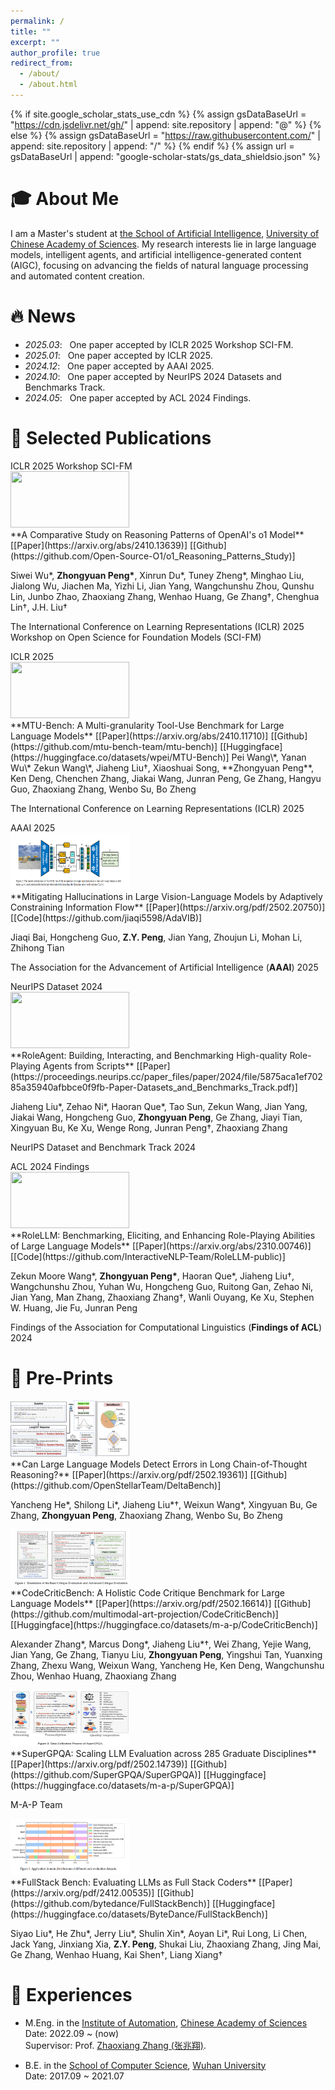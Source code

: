 ```yaml
---
permalink: /
title: ""
excerpt: ""
author_profile: true
redirect_from: 
  - /about/
  - /about.html
---
```


{% if site.google_scholar_stats_use_cdn %}
{% assign gsDataBaseUrl = "https://cdn.jsdelivr.net/gh/" | append: site.repository | append: "@" %}
{% else %}
{% assign gsDataBaseUrl = "https://raw.githubusercontent.com/" | append: site.repository | append: "/" %}
{% endif %}
{% assign url = gsDataBaseUrl | append: "google-scholar-stats/gs_data_shieldsio.json" %}

<span class='anchor' id='about-me'></span>

# 🎓 About Me
I am a Master's student at [the School of Artificial Intelligence](https://ai.ucas.ac.cn/index.php/zh-cn/), [University of Chinese Academy of Sciences](https://www.ucas.ac.cn/). 
My research interests lie in large language models, intelligent agents, and artificial intelligence-generated content (AIGC), focusing on advancing the fields of natural language processing and automated content creation.

# 🔥 News
- *2025.03*: &nbsp; One paper accepted by ICLR 2025 Workshop SCI-FM.
- *2025.01*: &nbsp; One paper accepted by ICLR 2025.
- *2024.12*: &nbsp; One paper accepted by AAAI 2025.
- *2024.10*: &nbsp; One paper accepted by NeurIPS 2024 Datasets and Benchmarks Track.
- *2024.05*: &nbsp; One paper accepted by ACL 2024 Findings. 


# 📝 Selected Publications

<div class='paper-box'><div class='paper-box-image'><div><div class="badge">ICLR 2025 Workshop SCI-FM</div><img src='images/o1.png' width="190" height="90"></div></div>
<div class='paper-box-text' markdown="1"> 
**A Comparative Study on Reasoning Patterns of OpenAI's o1 Model**
[[Paper](https://arxiv.org/abs/2410.13639)]
[[Github](https://github.com/Open-Source-O1/o1_Reasoning_Patterns_Study)]

Siwei Wu\*, **Zhongyuan Peng\***, Xinrun Du\*, Tuney Zheng\*, Minghao Liu, Jialong Wu, Jiachen Ma, Yizhi Li, Jian Yang, Wangchunshu Zhou, Qunshu Lin, Junbo Zhao, Zhaoxiang Zhang, Wenhao Huang, Ge Zhang†, Chenghua Lin†, J.H. Liu†

The International Conference on Learning Representations (ICLR) 2025 Workshop on Open Science for Foundation Models (SCI-FM)

</div>
</div>

<div class='paper-box'><div class='paper-box-image'><div><div class="badge">ICLR 2025</div><img src='images/mtu.png' width="190" height="90"></div></div>
<div class='paper-box-text' markdown="1"> 
**MTU-Bench: A Multi-granularity Tool-Use Benchmark for Large Language Models**
[[Paper](https://arxiv.org/abs/2410.11710)]
[[Github](https://github.com/mtu-bench-team/mtu-bench)]
[[Huggingface](https://huggingface.co/datasets/wpei/MTU-Bench)]
Pei Wang\*, Yanan Wu\* Zekun Wang\*, Jiaheng Liu†, Xiaoshuai Song, **Zhongyuan Peng**, Ken Deng, Chenchen Zhang, Jiakai Wang, Junran Peng, Ge Zhang, Hangyu Guo, Zhaoxiang Zhang, Wenbo Su, Bo Zheng

The International Conference on Learning Representations (ICLR) 2025

</div>
</div>

<div class='paper-box'><div class='paper-box-image'><div><div class="badge">AAAI 2025</div><img src='images/Mitigating.png' width="190" height="90"></div></div>
<div class='paper-box-text' markdown="1"> 
**Mitigating Hallucinations in Large Vision-Language Models by Adaptively Constraining Information Flow**
[[Paper](https://arxiv.org/pdf/2502.20750)]
[[Code](https://github.com/jiaqi5598/AdaVIB)]


Jiaqi Bai, Hongcheng Guo, **Z.Y. Peng**, Jian Yang, Zhoujun Li, Mohan Li, Zhihong Tian

The Association for the Advancement of Artificial Intelligence (**AAAI**) 2025

</div>
</div>

<div class='paper-box'><div class='paper-box-image'><div><div class="badge">NeurIPS Dataset 2024</div><img src='images/roleagent.png' width="190" height="90"></div></div>
<div class='paper-box-text' markdown="1"> 
**RoleAgent: Building, Interacting, and Benchmarking High-quality Role-Playing Agents from Scripts**
[[Paper](https://proceedings.neurips.cc/paper_files/paper/2024/file/5875aca1ef70285a35940afbbce0f9fb-Paper-Datasets_and_Benchmarks_Track.pdf)]

Jiaheng Liu\*, Zehao Ni\*, Haoran Que\*, Tao Sun, Zekun Wang, Jian Yang, Jiakai Wang, Hongcheng Guo, **Zhongyuan Peng**, Ge Zhang, Jiayi Tian, Xingyuan Bu, Ke Xu, Wenge Rong, Junran Peng†, Zhaoxiang Zhang

NeurIPS Dataset and Benchmark Track 2024

</div>
</div>

<div class='paper-box'><div class='paper-box-image'><div><div class="badge">ACL 2024 Findings</div><img src='images/rolellm.png' width="190" height="90"></div></div>
<div class='paper-box-text' markdown="1"> 
**RoleLLM: Benchmarking, Eliciting, and Enhancing Role-Playing Abilities of Large Language Models**
[[Paper](https://arxiv.org/abs/2310.00746)]
[[Code](https://github.com/InteractiveNLP-Team/RoleLLM-public)]

Zekun Moore Wang\*, **Zhongyuan Peng\***, Haoran Que\*, Jiaheng Liu†, Wangchunshu Zhou, Yuhan Wu, Hongcheng Guo, Ruitong Gan, Zehao Ni, Jian Yang, Man Zhang, Zhaoxiang Zhang†, Wanli Ouyang, Ke Xu, Stephen W. Huang, Jie Fu, Junran Peng

Findings of the Association for Computational Linguistics (**Findings of ACL**) 2024

</div>
</div>




# 📄 Pre-Prints 

<div class='paper-box'><div class='paper-box-image'><div><img src='images/critic.jpg' width="190" height="90"></div></div>
<div class='paper-box-text' markdown="1"> 
**Can Large Language Models Detect Errors in Long Chain-of-Thought Reasoning?**
[[Paper](https://arxiv.org/pdf/2502.19361)]
[[Github](https://github.com/OpenStellarTeam/DeltaBench)]

Yancheng He\*, Shilong Li\*, Jiaheng Liu\*†, Weixun Wang\*, Xingyuan Bu, Ge Zhang, **Zhongyuan Peng**, Zhaoxiang Zhang, Wenbo Su, Bo Zheng

</div>
</div>

<div class='paper-box'><div class='paper-box-image'><div><img src='images/codecritic.png' width="190" height="90"></div></div>
<div class='paper-box-text' markdown="1"> 
**CodeCriticBench: A Holistic Code Critique Benchmark for Large Language Models**
[[Paper](https://arxiv.org/pdf/2502.16614)]
[[Github](https://github.com/multimodal-art-projection/CodeCriticBench)]
[[Huggingface](https://huggingface.co/datasets/m-a-p/CodeCriticBench)]

Alexander Zhang\*, Marcus Dong\*, Jiaheng Liu\*†, Wei Zhang, Yejie Wang, Jian Yang, Ge Zhang, Tianyu Liu, **Zhongyuan Peng**, Yingshui Tan, Yuanxing Zhang, Zhexu Wang, Weixun Wang, Yancheng He, Ken Deng, Wangchunshu Zhou, Wenhao Huang, Zhaoxiang Zhang

</div>
</div>

<div class='paper-box'><div class='paper-box-image'><div><img src='images/supergpqa.jpg' width="190" height="90"></div></div>
<div class='paper-box-text' markdown="1"> 
**SuperGPQA: Scaling LLM Evaluation across 285 Graduate Disciplines**
[[Paper](https://arxiv.org/pdf/2502.14739)]
[[Github](https://github.com/SuperGPQA/SuperGPQA)]
[[Huggingface](https://huggingface.co/datasets/m-a-p/SuperGPQA)]

M-A-P Team

</div>
</div>

<div class='paper-box'><div class='paper-box-image'><div><img src='images/FullStack.png' width="190" height="90"></div></div>
<div class='paper-box-text' markdown="1"> 
**FullStack Bench: Evaluating LLMs as Full Stack Coders**
[[Paper](https://arxiv.org/pdf/2412.00535)]
[[Github](https://github.com/bytedance/FullStackBench)]
[[Huggingface](https://huggingface.co/datasets/ByteDance/FullStackBench)]

Siyao Liu\*, He Zhu\*, Jerry Liu\*, Shulin Xin\*, Aoyan Li\*, Rui Long, Li Chen, Jack Yang, Jinxiang Xia, **Z.Y. Peng**, Shukai Liu, Zhaoxiang Zhang, Jing Mai, Ge Zhang, Wenhao Huang, Kai Shen†, Liang Xiang†

</div>
</div>


# 📖 Experiences
* M.Eng. in the [Institute of Automation](http://www.ia.cas.cn/), [Chinese Academy of Sciences](https://www.ucas.ac.cn/)  
  Date: 2022.09 ~ (now)  
  Supervisor: Prof. [Zhaoxiang Zhang (张兆翔)](https://zhaoxiangzhang.net/).
  
* B.E. in the [School of Computer Science](https://cs.whu.edu.cn/), [Wuhan University](https://www.whu.edu.cn/)  
  Date: 2017.09 ~ 2021.07

